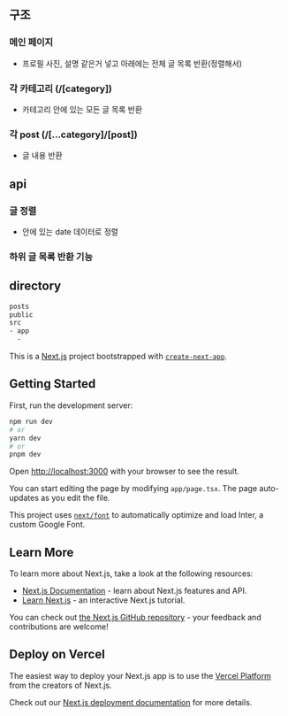 ## 구조

### 메인 페이지
- 프로필 사진, 설명 같은거 넣고 아래에는 전체 글 목록 반환(정렬해서)
### 각 카테고리 (/[category])
- 카테고리 안에 있는 모든 글 목록 반환
### 각 post (/[...category]/[post])
- 글 내용 반환


## api

### 글 정렬
- 안에 있는 date 데이터로 정렬
### 하위 글 목록 반환 기능


## directory
```bash
posts
public
src
- app
  - 
```


This is a [Next.js](https://nextjs.org/) project bootstrapped with [`create-next-app`](https://github.com/vercel/next.js/tree/canary/packages/create-next-app).

## Getting Started

First, run the development server:

```bash
npm run dev
# or
yarn dev
# or
pnpm dev
```

Open [http://localhost:3000](http://localhost:3000) with your browser to see the result.

You can start editing the page by modifying `app/page.tsx`. The page auto-updates as you edit the file.

This project uses [`next/font`](https://nextjs.org/docs/basic-features/font-optimization) to automatically optimize and load Inter, a custom Google Font.

## Learn More

To learn more about Next.js, take a look at the following resources:

- [Next.js Documentation](https://nextjs.org/docs) - learn about Next.js features and API.
- [Learn Next.js](https://nextjs.org/learn) - an interactive Next.js tutorial.

You can check out [the Next.js GitHub repository](https://github.com/vercel/next.js/) - your feedback and contributions are welcome!

## Deploy on Vercel

The easiest way to deploy your Next.js app is to use the [Vercel Platform](https://vercel.com/new?utm_medium=default-template&filter=next.js&utm_source=create-next-app&utm_campaign=create-next-app-readme) from the creators of Next.js.

Check out our [Next.js deployment documentation](https://nextjs.org/docs/deployment) for more details.
